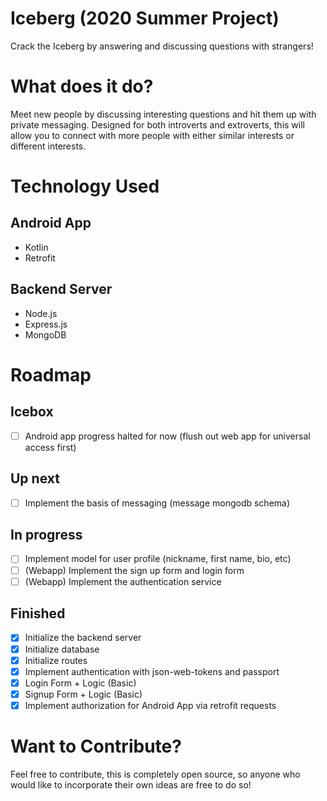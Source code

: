 # Iceberg (2020 Summer Project)

Crack the Iceberg by answering and discussing questions with strangers!

# What does it do?

Meet new people by discussing interesting questions and hit them up with private messaging. Designed for both introverts and extroverts, this will allow you to connect with more people with either similar interests or different interests.

# Technology Used

## Android App

- Kotlin
- Retrofit

## Backend Server

- Node.js
- Express.js
- MongoDB

# Roadmap

## Icebox

- [ ] Android app progress halted for now (flush out web app for universal access first)

## Up next

- [ ] Implement the basis of messaging (message mongodb schema)

## In progress

- [ ] Implement model for user profile (nickname, first name, bio, etc)
- [ ] (Webapp) Implement the sign up form and login form
- [ ] (Webapp) Implement the authentication service

## Finished

- [x] Initialize the backend server
- [x] Initialize database
- [x] Initialize routes
- [x] Implement authentication with json-web-tokens and passport
- [x] Login Form + Logic (Basic)
- [x] Signup Form + Logic (Basic)
- [x] Implement authorization for Android App via retrofit requests

# Want to Contribute?

Feel free to contribute, this is completely open source, so anyone who would like to incorporate their own ideas are free to do so!

